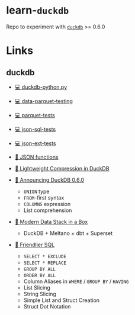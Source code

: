 # learn-`duckdb`
Repo to experiment with [`duckdb`](https://github.com/duckdb/duckdb) >= 0.6.0

# Links
## duckdb
* [:computer: duckdb-python.py](https://github.com/duckdb/duckdb/blob/master/examples/python/duckdb-python.py)
* [:computer: data-parquet-testing](https://github.com/duckdb/duckdb/blob/master/data/parquet-testing)
* [:computer: parquet-tests](https://github.com/duckdb/duckdb/tree/master/test/parquet)
* [:computer: json-sql-tests](
https://github.com/duckdb/duckdb/tree/master/test/sql/json)
* [:computer: json-ext-tests](https://github.com/duckdb/duckdb/blob/master/tools/pythonpkg/tests/extensions/json/test_read_json.py)



* [:scroll: JSON functions](https://duckdb.org/docs/extensions/json)
* [:scroll: Lightweight Compression in DuckDB](https://duckdb.org/2022/10/28/lightweight-compression.html)
* [:scroll: Announcing DuckDB 0.6.0](https://duckdb.org/2022/11/14/announcing-duckdb-060.html)
  * `UNION` type
  * `FROM`-first syntax
  * `COLUMNS` expression
  * List comprehension
* [:scroll: Modern Data Stack in a Box](https://duckdb.org/2022/10/12/modern-data-stack-in-a-box.html)
  * DuckDB + Meltano + dbt + Superset
* [:scroll: Friendlier SQL](https://duckdb.org/2022/05/04/friendlier-sql.html)
  * `SELECT * EXCLUDE` 
  * `SELECT * REPLACE`
  * `GROUP BY ALL`
  * `ORDER BY ALL`
  * Column Aliases in `WHERE` / `GROUP BY` / `HAVING`
  * List Slicing
  * String Slicing
  * Simple List and Struct Creation
  * Struct Dot Notation
